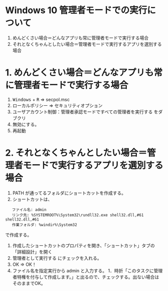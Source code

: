 # Windows 10 管理者モードでの実行について

1. めんどくさい場合＝どんなアプリも常に管理者モードで実行する場合
2. それとなくちゃんとしたい場合＝管理者モードで実行するアプリを選別する場合

# 1. めんどくさい場合＝どんなアプリも常に管理者モードで実行する場合

1. <KBD>Windows</KBD> + <KBD>R</KBD> ⇒ secpol.msc
1. ローカルポリシー ⇒ セキュリティオプション
1. ユーザアカウント制御：管理者承認モードですべての管理者を実行する をダブクリ
1. 無効にする。
1. 再起動

# 2. それとなくちゃんとしたい場合＝管理者モードで実行するアプリを選別する場合

1. PATH が通ってるフォルダにショートカットを作成する。
1. ショートカットは、
```
   ファイル名: admin
   リンク先: %SYSTEMROOT%\System32\rundll32.exe shell32.dll,#61 shell32.dll,#61  
   作業フォルダ: %windir%\System32
   ```
で作成する。
1. 作成したショートカットのプロパティを開き、「ショートカット」タブの「詳細設計」を開く
1. 管理者として実行する にチェックを入れる。
1. OK ⇒ OK！
1. ファイル名を指定実行から admin と入力する。
1．時折「このタスクに管理者特権を付与して作成します。」と出るので、チェックする。出ない場合はそのままでOK。

